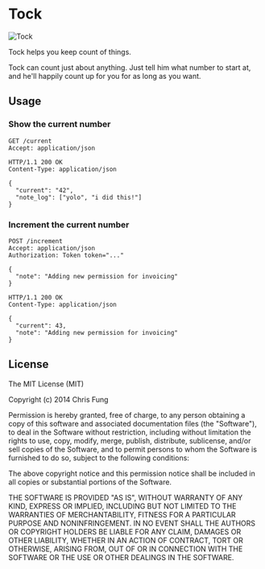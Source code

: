 # Tock

![Tock](https://s3.amazonaws.com/that-old-black-magic/tollbooth.jpg)

Tock helps you keep count of things.

Tock can count just about anything. Just tell him what number to start at, and he'll happily count up for you for as long as you want.

## Usage

### Show the current number

```
GET /current
Accept: application/json
```

```
HTTP/1.1 200 OK
Content-Type: application/json

{
  "current": "42",
  "note_log": ["yolo", "i did this!"]
}
```

### Increment the current number

```
POST /increment
Accept: application/json
Authorization: Token token="..."

{
  "note": "Adding new permission for invoicing"
}
```

```
HTTP/1.1 200 OK
Content-Type: application/json

{
  "current": 43,
  "note": "Adding new permission for invoicing"
}
```

## License

The MIT License (MIT)

Copyright (c) 2014 Chris Fung

Permission is hereby granted, free of charge, to any person obtaining a copy
of this software and associated documentation files (the "Software"), to deal
in the Software without restriction, including without limitation the rights
to use, copy, modify, merge, publish, distribute, sublicense, and/or sell
copies of the Software, and to permit persons to whom the Software is
furnished to do so, subject to the following conditions:

The above copyright notice and this permission notice shall be included in all
copies or substantial portions of the Software.

THE SOFTWARE IS PROVIDED "AS IS", WITHOUT WARRANTY OF ANY KIND, EXPRESS OR
IMPLIED, INCLUDING BUT NOT LIMITED TO THE WARRANTIES OF MERCHANTABILITY,
FITNESS FOR A PARTICULAR PURPOSE AND NONINFRINGEMENT. IN NO EVENT SHALL THE
AUTHORS OR COPYRIGHT HOLDERS BE LIABLE FOR ANY CLAIM, DAMAGES OR OTHER
LIABILITY, WHETHER IN AN ACTION OF CONTRACT, TORT OR OTHERWISE, ARISING FROM,
OUT OF OR IN CONNECTION WITH THE SOFTWARE OR THE USE OR OTHER DEALINGS IN THE
SOFTWARE.

